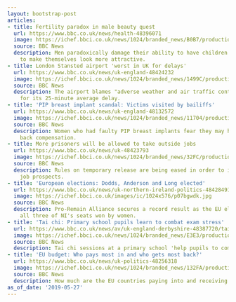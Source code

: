 ```yaml
---
layout: bootstrap-post
articles:
- title: Fertility paradox in male beauty quest
  url: https://www.bbc.co.uk/news/health-48396071
  image: https://ichef.bbci.co.uk/news/1024/branded_news/B0B7/production/_107093254_lifting.jpg
  source: BBC News
  description: Men paradoxically damage their ability to have children during efforts
    to make themselves look more attractive.
- title: London Stansted airport 'worst in UK for delays'
  url: https://www.bbc.co.uk/news/uk-england-48424232
  image: https://ichef.bbci.co.uk/news/1024/branded_news/1499C/production/_102908348_stanstedairportpa.jpg
  source: BBC News
  description: The airport blames "adverse weather and air traffic control issues"
    for its 25-minute average delay.
- title: 'PIP breast implant scandal: Victims visited by bailiffs'
  url: https://www.bbc.co.uk/news/uk-england-48132572
  image: https://ichef.bbci.co.uk/news/1024/branded_news/11704/production/_93682417_pipsilreut2011.jpg
  source: BBC News
  description: Women who had faulty PIP breast implants fear they may have to pay
    back compensation.
- title: More prisoners will be allowed to take outside jobs
  url: https://www.bbc.co.uk/news/uk-48423793
  image: https://ichef.bbci.co.uk/news/1024/branded_news/32FC/production/_107125031_054244800-1.jpg
  source: BBC News
  description: Rules on temporary release are being eased in order to improve prisoners'
    job prospects.
- title: 'European elections: Dodds, Anderson and Long elected'
  url: https://www.bbc.co.uk/news/uk-northern-ireland-politics-48428491
  image: https://ichef.bbci.co.uk/images/ic/1024x576/p07bgwdk.jpg
  source: BBC News
  description: Pro-Remain Alliance secures a record result as the EU elections see
    all three of NI's seats won by women.
- title: 'Tai chi: Primary school pupils learn to combat exam stress'
  url: https://www.bbc.co.uk/news/av/uk-england-derbyshire-48387720/tai-chi-primary-school-pupils-learn-to-combat-exam-stress
  image: https://ichef.bbci.co.uk/news/1024/branded_news/E3E3/production/_107093385_p07b6p1t.jpg
  source: BBC News
  description: Tai chi sessions at a primary school 'help pupils to combat stress'.
- title: 'EU budget: Who pays most in and who gets most back?'
  url: https://www.bbc.co.uk/news/uk-politics-48256318
  image: https://ichef.bbci.co.uk/news/1024/branded_news/132FA/production/_106968587_d82381fa-72bb-489a-9adc-44b987c230c5.jpg
  source: BBC News
  description: How much are the EU countries paying into and receiving from the EU?
as_of_date: '2019-05-27'
---
```


